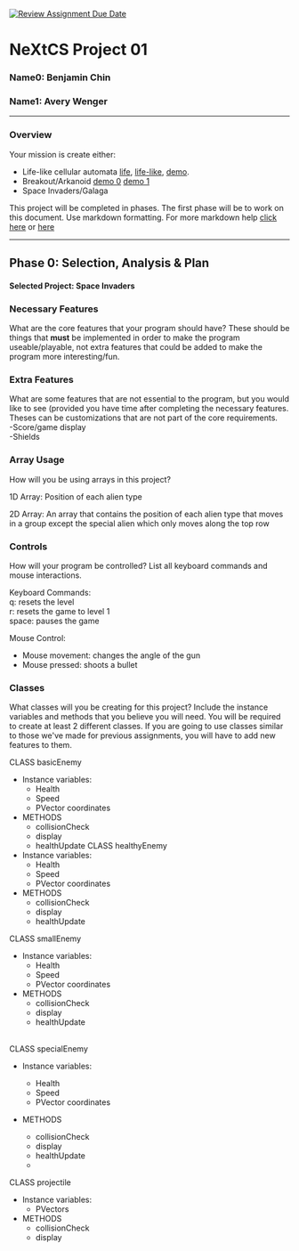 [![Review Assignment Due Date](https://classroom.github.com/assets/deadline-readme-button-22041afd0340ce965d47ae6ef1cefeee28c7c493a6346c4f15d667ab976d596c.svg)](https://classroom.github.com/a/2bl0h1Mb)
# NeXtCS Project 01
### Name0: Benjamin Chin
### Name1: Avery Wenger
---

### Overview
Your mission is create either:
- Life-like cellular automata [life](https://en.wikipedia.org/wiki/Conway%27s_Game_of_Life), [life-like](https://en.wikipedia.org/wiki/Life-like_cellular_automaton), [demo](https://www.netlogoweb.org/launch#https://www.netlogoweb.org/assets/modelslib/Sample%20Models/Computer%20Science/Cellular%20Automata/Life.nlogo).
- Breakout/Arkanoid [demo 0](https://elgoog.im/breakout/)  [demo 1](https://www.crazygames.com/game/atari-breakout)
- Space Invaders/Galaga

This project will be completed in phases. The first phase will be to work on this document. Use markdown formatting. For more markdown help [click here](https://github.com/adam-p/markdown-here/wiki/Markdown-Cheatsheet) or [here](https://docs.github.com/en/get-started/writing-on-github/getting-started-with-writing-and-formatting-on-github/basic-writing-and-formatting-syntax)


---

## Phase 0: Selection, Analysis & Plan

#### Selected Project: Space Invaders

### Necessary Features
What are the core features that your program should have? These should be things that __must__ be implemented in order to make the program useable/playable, not extra features that could be added to make the program more interesting/fun.



### Extra Features
What are some features that are not essential to the program, but you would like to see (provided you have time after completing the necessary features. Theses can be customizations that are not part of the core requirements.
<br> -Score/game display
<br> -Shields

### Array Usage
How will you be using arrays in this project?

1D Array:
Position of each alien type

2D Array:
An array that contains the position of each alien type that moves in a group except the special alien which only moves along the top row


### Controls
How will your program be controlled? List all keyboard commands and mouse interactions.

Keyboard Commands:
<br> q: resets the level
<br> r: resets the game to level 1
<br> space: pauses the game

Mouse Control:
- Mouse movement: changes the angle of the gun
- Mouse pressed: shoots a bullet

### Classes
What classes will you be creating for this project? Include the instance variables and methods that you believe you will need. You will be required to create at least 2 different classes. If you are going to use classes similar to those we've made for previous assignments, you will have to add new features to them.

CLASS basicEnemy
- Instance variables:
  - Health
  - Speed
  - PVector coordinates
- METHODS
  - collisionCheck
  - display
  - healthUpdate
CLASS healthyEnemy
- Instance variables:
  - Health
  - Speed
  - PVector coordinates
- METHODS
  - collisionCheck
  - display
  - healthUpdate
    
 CLASS smallEnemy
- Instance variables:
  - Health
  - Speed
  - PVector coordinates
- METHODS
  - collisionCheck
  - display
  - healthUpdate
    
<br>CLASS specialEnemy
- Instance variables:
  - Health
  - Speed
  - PVector coordinates
    
- METHODS
  - collisionCheck
  - display
  - healthUpdate
  - 
CLASS projectile
- Instance variables:
  - PVectors
- METHODS
  - collisionCheck
  - display
